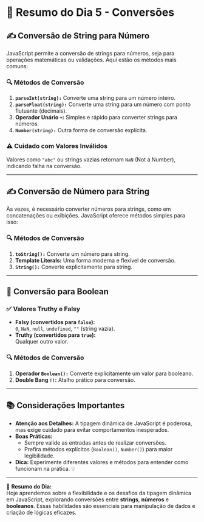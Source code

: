 # 📅 Resumo do Dia 5 - Conversões

## ✍️ Conversão de String para Número

JavaScript permite a conversão de strings para números, seja para operações matemáticas ou validações. Aqui estão os métodos mais comuns:

### 🔍 **Métodos de Conversão**
1. **`parseInt(string):`** Converte uma string para um número inteiro.
2. **`parseFloat(string):`** Converte uma string para um número com ponto flutuante (decimais).
3. **Operador Unário `+`:** Simples e rápido para converter strings para números.
4. **`Number(string):`** Outra forma de conversão explícita.

### ⚠️ **Cuidado com Valores Inválidos**
Valores como `"abc"` ou strings vazias retornam `NaN` (Not a Number), indicando falha na conversão.

---

## ✍️ Conversão de Número para String

Às vezes, é necessário converter números para strings, como em concatenações ou exibições. JavaScript oferece métodos simples para isso:

### 🔍 **Métodos de Conversão**
1. **`toString():`** Converte um número para string.
2. **Template Literals:** Uma forma moderna e flexível de conversão.
3. **`String():`** Converte explicitamente para string.

---

## 🔄 Conversão para Boolean

### ✅ **Valores Truthy e Falsy**
- **Falsy (convertidos para `false`):**  
  `0`, `NaN`, `null`, `undefined`, `""` (string vazia).  
- **Truthy (convertidos para `true`):**  
  Qualquer outro valor.

### 🔍 **Métodos de Conversão**
1. **Operador `Boolean():`** Converte explicitamente um valor para booleano.
2. **Double Bang `!!`:** Atalho prático para conversão.

---

## 📚 Considerações Importantes

- **Atenção aos Detalhes:** A tipagem dinâmica de JavaScript é poderosa, mas exige cuidado para evitar comportamentos inesperados.
- **Boas Práticas:**
  - Sempre valide as entradas antes de realizar conversões.
  - Prefira métodos explícitos (`Boolean()`, `Number()`) para maior legibilidade.
- **Dica:** Experimente diferentes valores e métodos para entender como funcionam na prática. 💡

---

🎉 **Resumo do Dia:**  
Hoje aprendemos sobre a flexibilidade e os desafios da tipagem dinâmica em JavaScript, explorando conversões entre **strings**, **números** e **booleanos**. Essas habilidades são essenciais para manipulação de dados e criação de lógicas eficazes.